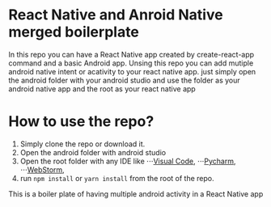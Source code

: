 # React Native and Anroid Native merged boilerplate

In this repo you can have a React Native app created by create-react-app command and a basic Android app.
Unsing this repo you can add mutiple android native intent or acativity to your react native app. just simply open the android folder with your android studio and use the folder as your android native app and the root as your react native app

# How to use the repo?
1. Simply clone the repo or download it.
2. Open the android folder with android studio
3. Open the root folder with any IDE like 
⋅⋅⋅[Visual Code](), 
⋅⋅⋅[Pycharm](), 
⋅⋅⋅[WebStorm](), 
3. run ```npm install``` or ```yarn install``` from the root of the repo.


This is a boiler plate of having multiple android activity in a React Native app


